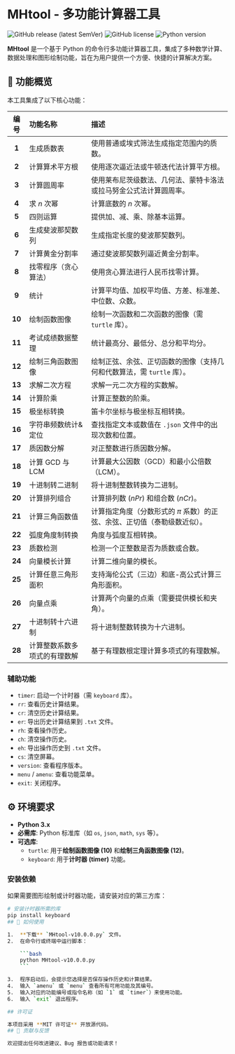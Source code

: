 # MHtool - 多功能计算器工具

![GitHub release (latest SemVer)](https://img.shields.io/github/v/release/sudo1123/MHtool?style=for-the-badge&sort=semver)
![GitHub license](https://img.shields.io/github/license/sudo1123/MHtool?style=for-the-badge)
![Python version](https://img.shields.io/badge/Python-3.x-blue?style=for-the-badge)

**MHtool** 是一个基于 Python 的命令行多功能计算器工具，集成了多种数学计算、数据处理和图形绘制功能，旨在为用户提供一个方便、快捷的计算解决方案。

## 🚀 功能概览

本工具集成了以下核心功能：

| 编号 | 功能名称 | 描述 |
| :---: | :--- | :--- |
| **1** | 生成质数表 | 使用普通或埃式筛法生成指定范围内的质数。 |
| **2** | 计算算术平方根 | 使用逐次逼近法或牛顿迭代法计算平方根。 |
| **3** | 计算圆周率 | 使用莱布尼茨级数法、几何法、蒙特卡洛法或拉马努金公式法计算圆周率。 |
| **4** | 求 $n$ 次幂 | 计算底数的 $n$ 次幂。 |
| **5** | 四则运算 | 提供加、减、乘、除基本运算。 |
| **6** | 生成斐波那契数列 | 生成指定长度的斐波那契数列。 |
| **7** | 计算黄金分割率 | 通过斐波那契数列逼近黄金分割率。 |
| **8** | 找零程序（贪心算法） | 使用贪心算法进行人民币找零计算。 |
| **9** | 统计 | 计算平均值、加权平均值、方差、标准差、中位数、众数。 |
| **10** | 绘制函数图像 | 绘制一次函数和二次函数的图像（需 `turtle` 库）。 |
| **11** | 考试成绩数据整理 | 统计最高分、最低分、总分和平均分。 |
| **12** | 绘制三角函数图像 | 绘制正弦、余弦、正切函数的图像（支持几何和代数算法，需 `turtle` 库）。 |
| **13** | 求解二次方程 | 求解一元二次方程的实数解。 |
| **14** | 计算阶乘 | 计算正整数的阶乘。 |
| **15** | 极坐标转换 | 笛卡尔坐标与极坐标互相转换。 |
| **16** | 字符串频数统计&定位 | 查找指定文本或数值在 `.json` 文件中的出现次数和位置。 |
| **17** | 质因数分解 | 对正整数进行质因数分解。 |
| **18** | 计算 GCD 与 LCM | 计算最大公因数（GCD）和最小公倍数（LCM）。 |
| **19** | 十进制转二进制 | 将十进制整数转换为二进制。 |
| **20** | 计算排列组合 | 计算排列数 ($nPr$) 和组合数 ($nCr$)。 |
| **21** | 计算三角函数值 | 计算指定角度（分数形式的 $\pi$ 系数）的正弦、余弦、正切值（泰勒级数近似）。 |
| **22** | 弧度角度制转换 | 角度与弧度互相转换。 |
| **23** | 质数检测 | 检测一个正整数是否为质数或合数。 |
| **24** | 向量模长计算 | 计算二维向量的模长。 |
| **25** | 计算任意三角形面积 | 支持海伦公式（三边）和底-高公式计算三角形面积。 |
| **26** | 向量点乘 | 计算两个向量的点乘（需要提供模长和夹角）。 |
| **27** | 十进制转十六进制 | 将十进制整数转换为十六进制。 |
| **28** | 计算整数系数多项式的有理数解 | 基于有理数根定理计算多项式的有理数解。 |

### 辅助功能

* `timer`: 启动一个计时器（需 `keyboard` 库）。
* `rr`: 查看历史计算结果。
* `cr`: 清空历史计算结果。
* `er`: 导出历史计算结果到 `.txt` 文件。
* `rh`: 查看操作历史。
* `ch`: 清空操作历史。
* `eh`: 导出操作历史到 `.txt` 文件。
* `cs`: 清空屏幕。
* `version`: 查看程序版本。
* `menu` / `amenu`: 查看功能菜单。
* `exit`: 关闭程序。

## ⚙️ 环境要求

* **Python 3.x**
* **必需库**: Python 标准库（如 `os`, `json`, `math`, `sys` 等）。
* **可选库**:
    * `turtle`: 用于**绘制函数图像 (10)** 和**绘制三角函数图像 (12)**。
    * `keyboard`: 用于**计时器 (timer)** 功能。

### 安装依赖

如果需要图形绘制或计时器功能，请安装对应的第三方库：

```bash
# 安装计时器所需的库
pip install keyboard
## 🚀 如何使用

1.  **下载** `MHtool-v10.0.0.py` 文件。
2.  在命令行或终端中运行脚本：

    ```bash
    python MHtool-v10.0.0.py
    ```

3.  程序启动后，会提示您选择是否保存操作历史和计算结果。
4.  输入 `amenu` 或 `menu` 查看所有可用功能及其编号。
5.  输入对应的功能编号或指令名称（如 `1` 或 `timer`）来使用功能。
6.  输入 `exit` 退出程序。

## 许可证

本项目采用 **MIT 许可证** 开放源代码。
## 🤝 贡献与反馈

欢迎提出任何改进建议、Bug 报告或功能请求！
